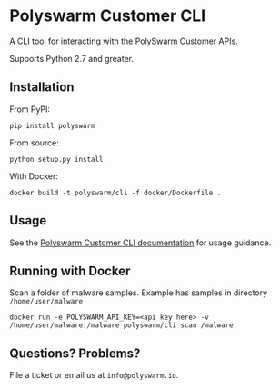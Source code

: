 
# Polyswarm Customer CLI

A CLI tool for interacting with the PolySwarm Customer APIs.

Supports Python 2.7 and greater.

## Installation

From PyPI:

    pip install polyswarm

From source:

    python setup.py install
    
With Docker:

    docker build -t polyswarm/cli -f docker/Dockerfile .

## Usage


See the [Polyswarm Customer CLI documentation](https://docs.polyswarm.io/docs/polyswarm-customer-cli) for usage guidance.

## Running with Docker

Scan a folder of malware samples. Example has samples in directory `/home/user/malware`

    docker run -e POLYSWARM_API_KEY=<api key here> -v /home/user/malware:/malware polyswarm/cli scan /malware


## Questions? Problems?

File a ticket or email us at `info@polyswarm.io`.
